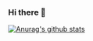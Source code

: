 ### Hi there 👋

[![Anurag's github stats](https://github-readme-stats.vercel.app/api?username=dastnbek)](https://github.com/anuraghazra/github-readme-stats)

